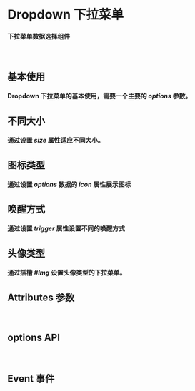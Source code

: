 <script setup>
import demo1 from './demo1.vue'
import demo2 from './demo2.vue'
import demo3 from './demo3.vue'
import demo4 from './demo4.vue'
import demo5 from './demo5.vue'
import Attributes from './Attributes.vue'
import Options from './options.vue'
import Event from './Events.vue'
import preview from '@/components/preview.vue'
</script>

# Dropdown 下拉菜单

#### 下拉菜单数据选择组件

<br/>

## 基本使用

#### Dropdown 下拉菜单的基本使用，需要一个主要的 _options_ 参数。

<div class="componetnsBox">
  <demo1/>
</div>
<preview compName="dropDown" demoName="demo1"/>

## 不同大小

#### 通过设置 _size_ 属性适应不同大小。

<div class="componetnsBox">
  <demo2/>
</div>
<preview compName="dropDown" demoName="demo2"/>

## 图标类型

#### 通过设置 _options_ 数据的 _icon_ 属性展示图标

<div class="componetnsBox">
  <demo3/>
</div>
<preview compName="dropDown" demoName="demo3"/>

## 唤醒方式

#### 通过设置 _trigger_ 属性设置不同的唤醒方式

<div class="componetnsBox">
  <demo4/>
</div>
<preview compName="dropDown" demoName="demo4"/>

## 头像类型

#### 通过插槽 _#Img_ 设置头像类型的下拉菜单。

<div class="componetnsBox">
  <demo5/>
</div>
<preview compName="dropDown" demoName="demo5"/>

## Attributes 参数

<Attributes/>
<br/>

## options API

<Options/>
<br/>

## Event 事件

<Event/>
<br/>
